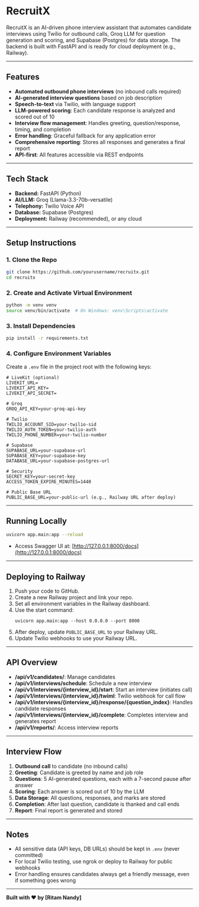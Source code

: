 # RecruitX

RecruitX is an AI-driven phone interview assistant that automates candidate interviews using Twilio for outbound calls, Groq LLM for question generation and scoring, and Supabase (Postgres) for data storage. The backend is built with FastAPI and is ready for cloud deployment (e.g., Railway).

---

## Features
- **Automated outbound phone interviews** (no inbound calls required)
- **AI-generated interview questions** based on job description
- **Speech-to-text** via Twilio, with language support
- **LLM-powered scoring**: Each candidate response is analyzed and scored out of 10
- **Interview flow management**: Handles greeting, question/response, timing, and completion
- **Error handling**: Graceful fallback for any application error
- **Comprehensive reporting**: Stores all responses and generates a final report
- **API-first**: All features accessible via REST endpoints

---

## Tech Stack
- **Backend:** FastAPI (Python)
- **AI/LLM:** Groq (Llama-3.3-70b-versatile)
- **Telephony:** Twilio Voice API
- **Database:** Supabase (Postgres)
- **Deployment:** Railway (recommended), or any cloud

---

## Setup Instructions

### 1. Clone the Repo
```sh
git clone https://github.com/yourusername/recruitx.git
cd recruitx
```

### 2. Create and Activate Virtual Environment
```sh
python -m venv venv
source venv/bin/activate  # On Windows: venv\Scripts\activate
```

### 3. Install Dependencies
```sh
pip install -r requirements.txt
```

### 4. Configure Environment Variables
Create a `.env` file in the project root with the following keys:

```
# LiveKit (optional)
LIVEKIT_URL=
LIVEKIT_API_KEY=
LIVEKIT_API_SECRET=

# Groq
GROQ_API_KEY=your-groq-api-key

# Twilio
TWILIO_ACCOUNT_SID=your-twilio-sid
TWILIO_AUTH_TOKEN=your-twilio-auth
TWILIO_PHONE_NUMBER=your-twilio-number

# Supabase
SUPABASE_URL=your-supabase-url
SUPABASE_KEY=your-supabase-key
DATABASE_URL=your-supabase-postgres-url

# Security
SECRET_KEY=your-secret-key
ACCESS_TOKEN_EXPIRE_MINUTES=1440

# Public Base URL
PUBLIC_BASE_URL=your-public-url (e.g., Railway URL after deploy)
```

---

## Running Locally
```sh
uvicorn app.main:app --reload
```
- Access Swagger UI at: [http://127.0.0.1:8000/docs](http://127.0.0.1:8000/docs)

---

## Deploying to Railway
1. Push your code to GitHub.
2. Create a new Railway project and link your repo.
3. Set all environment variables in the Railway dashboard.
4. Use the start command:
   ```
   uvicorn app.main:app --host 0.0.0.0 --port 8000
   ```
5. After deploy, update `PUBLIC_BASE_URL` to your Railway URL.
6. Update Twilio webhooks to use your Railway URL.

---

## API Overview
- **/api/v1/candidates/**: Manage candidates
- **/api/v1/interviews/schedule**: Schedule a new interview
- **/api/v1/interviews/{interview_id}/start**: Start an interview (initiates call)
- **/api/v1/interviews/{interview_id}/twiml**: Twilio webhook for call flow
- **/api/v1/interviews/{interview_id}/response/{question_index}**: Handles candidate responses
- **/api/v1/interviews/{interview_id}/complete**: Completes interview and generates report
- **/api/v1/reports/**: Access interview reports

---

## Interview Flow
1. **Outbound call** to candidate (no inbound calls)
2. **Greeting**: Candidate is greeted by name and job role
3. **Questions**: 5 AI-generated questions, each with a 7-second pause after answer
4. **Scoring**: Each answer is scored out of 10 by the LLM
5. **Data Storage**: All questions, responses, and marks are stored
6. **Completion**: After last question, candidate is thanked and call ends
7. **Report**: Final report is generated and stored

---

## Notes
- All sensitive data (API keys, DB URLs) should be kept in `.env` (never committed)
- For local Twilio testing, use ngrok or deploy to Railway for public webhooks
- Error handling ensures candidates always get a friendly message, even if something goes wrong


---

**Built with ❤️ by [Ritam Nandy]** 